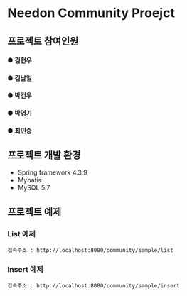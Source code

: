 # Needon Community Proejct

## 프로젝트 참여인원

#### ● 김현우<br>
#### ● 김남일<br>
#### ● 박건우<br>
#### ● 박영기<br>
#### ● 최민승

## 프로젝트 개발 환경

- Spring framework 4.3.9
- Mybatis
- MySQL 5.7

## 프로젝트 예제

### List 예제
```
접속주소 : http://localhost:8080/community/sample/list
```

### Insert 예제
```
접속주소 : http://localhost:8080/community/sample/insert
```
